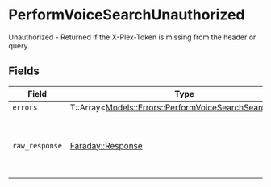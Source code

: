 # PerformVoiceSearchUnauthorized

Unauthorized - Returned if the X-Plex-Token is missing from the header or query.


## Fields

| Field                                                                                                             | Type                                                                                                              | Required                                                                                                          | Description                                                                                                       |
| ----------------------------------------------------------------------------------------------------------------- | ----------------------------------------------------------------------------------------------------------------- | ----------------------------------------------------------------------------------------------------------------- | ----------------------------------------------------------------------------------------------------------------- |
| `errors`                                                                                                          | T::Array<[Models::Errors::PerformVoiceSearchSearchErrors](../../models/errors/performvoicesearchsearcherrors.md)> | :heavy_minus_sign:                                                                                                | N/A                                                                                                               |
| `raw_response`                                                                                                    | [Faraday::Response](https://www.rubydoc.info/gems/faraday/Faraday/Response)                                       | :heavy_minus_sign:                                                                                                | Raw HTTP response; suitable for custom response parsing                                                           |